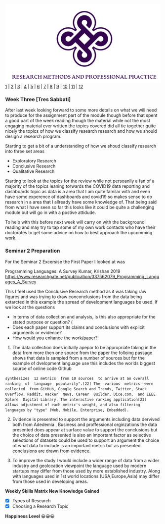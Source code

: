 ![Logo](Images/Logo.png)
[1](/MyPortfolio/RMPP/Unit01.html) | [2](/MyPortfolio/RMPP/Unit02.html) | [3](/MyPortfolio/RMPP/Unit03.html) | [4](/MyPortfolio/RMPP/Unit04.html) | [5](/MyPortfolio/RMPP/Unit05.html) | [6](/MyPortfolio/RMPP/Unit06.html) | [7](/MyPortfolio/RMPP/Unit07.html) | [8](/MyPortfolio/RMPP/Unit08.html) | [9](/MyPortfolio/RMPP/Unit09.html) | [10](/MyPortfolio/RMPP/Unit10.html) | [11](/MyPortfolio/RMPP/Unit11.html) | [12](/MyPortfolio/RMPP/Unit12.html)

### Week Three [Tres Sabbati]

After last week looking forward to some more details on what we will need to produce for the assignment part of the module though before that spent a good part of the week reading though the material while not the most engaging material ever written the topics covered did all tie together quite nicely the topics of how we classify research research and how we should design a research program.

Starting to get a bit of a understanding of how we shoud classify research into three set areas

- Exploratory Research
- Conclusive Research
- Qualitative Research


Starting to look at the topics for the review while not persoanlly a fan of a majority of the topics leaning torwards the COVID19 data reporting and dashboards topic as data is a area that I am quite familar with and even have some experence of dashboards and covid19 so makes sense to do research in a area that I allready have some knowledge of. That being said from what I have seen so far this looks like it could be quite a challenging module but will go in with a postive attidude.

To help with this before next week will carry on with the background reading and may try to tap some of my own work contacts who have their doctorates to get some advice on how to best approach the upcomming work.

### Seminar 2 Preparation

For the Seminar 2 Excersise the First Paper I looked at was 

Programming Languages: A Survey Kumar, Krishan 2019  https://www.researchgate.net/publication/337562079_Programming_Languages_A_Survey


This I feel used the Conclusive Research method as it was taking raw figures and was trying to draw conconclusions from the data being extarcted in this example the spread of development languages be used. if we look at the questions

- In terms of data collection and analysis, is this also appropriate for the stated purpose or question? (
- Does each paper support its claims and conclusions with explicit arguments or evidence?
- How would you enhance the work/paper?

1. The data collection does initially apepar to be appropriate taking in the data from more then one source from the paper the folloing passage shows that data is sampled from a number of sources but for the example of dvelopment language use this includes the worlds biggest source of online code Github 

```synthesizes  12 metrics  from 10 sources  to arrive at an overall  ranking  of  language  popularity".[22] The  various  metrics  were  collected  from GitHub, Google Search and Trends, Twitter, Stack  Overflow, Reddit, Hacker  News, Career  Builder, Dice.com,  and IEEE  Xplore  Digital Library. The interactive ranking application[23] allows adjustment of each metric's weight, and also filtering languages by "type" (Web, Mobile, Enterprise, Embedded).```

2. Evidence is presented to support the arguments including data dervived both from Adedemia , Business and proffessional orginzations the data presented does appear at surface value to support the conclusions but the choice of data presented is also an important factor as selective selections of datasets could be used to support an argument the choice of what data to include is an important metric but as presented conclusions are drawn from evidence.

3. To improve the study I would include a wider range of data from a wider industry and geolocation viewpoint the language used by modern startups may differ from those used by more established industry. Along with languages used in 1st world locations (USA,Europe,Asia) may differ from those used in developing areas. 

**Weekly Skills Matrix New Knowledge Gained**

- [x] Types of Research
- [x] Choosing a Research Topic

**Happiness Level**
😀😀😀
